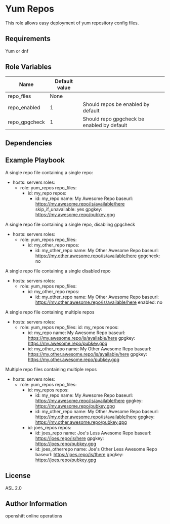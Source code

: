 Yum Repos
=========

This role allows easy deployment of yum repository config files.

Requirements
------------

Yum or dnf

Role Variables
--------------

| Name              | Default value |                                            |
|-------------------|---------------|--------------------------------------------|
| repo_files        | None          |                                            |
| repo_enabled      | 1             | Should repos be enabled by default         |
| repo_gpgcheck     | 1             | Should repo gpgcheck be enabled by default |

Dependencies
------------

Example Playbook
----------------

A single repo file containing a single repo:
  - hosts: servers
    roles:
    - role: yum_repos
      repo_files:
      - id: my_repo
        repos:
        - id: my_repo
          name: My Awesome Repo
          baseurl: https://my.awesome.repo/is/available/here
          skip_if_unavailable: yes
	  gpgkey: https://my.awesome.repo/pubkey.gpg
        
A single repo file containing a single repo, disabling gpgcheck
  - hosts: servers
    roles:
    - role: yum_repos
      repo_files:
      - id: my_other_repo
        repos:
        - id: my_other_repo
          name: My Other Awesome Repo
          baseurl: https://my.other.awesome.repo/is/available/here
          gpgcheck: no

A single repo file containing a single disabled repo
  - hosts: servers
    roles:
    - role: yum_repos
      repo_files:
      - id: my_other_repo
        repos:
        - id: my_other_repo
          name: My Other Awesome Repo
          baseurl: https://my.other.awesome.repo/is/available/here
          enabled: no

A single repo file containing multiple repos
  - hosts: servers
    roles:
    - role: yum_repos
      repo_files:
        id: my_repos
        repos:
        - id: my_repo
          name: My Awesome Repo
          baseurl: https://my.awesome.repo/is/available/here
	  gpgkey: https://my.awesome.repo/pubkey.gpg
        - id: my_other_repo
          name: My Other Awesome Repo
          baseurl: https://my.other.awesome.repo/is/available/here
          gpgkey: https://my.other.awesome.repo/pubkey.gpg

Multiple repo files containing multiple repos
  - hosts: servers
    roles:
    - role: yum_repos
      repo_files:
      - id: my_repos
        repos:
          - id: my_repo
            name: My Awesome Repo
            baseurl: https://my.awesome.repo/is/available/here
	    gpgkey: https://my.awesome.repo/pubkey.gpg
          - id: my_other_repo
            name: My Other Awesome Repo
            baseurl: https://my.other.awesome.repo/is/available/here
	    gpgkey: https://my.other.awesome.repo/pubkey.gpg
      - id: joes_repos
        repos:
          - id: joes_repo
            name: Joe's Less Awesome Repo
            baseurl: https://joes.repo/is/here
	    gpgkey: https://joes.repo/pubkey.gpg
          - id: joes_otherrepo
            name: Joe's Other Less Awesome Repo
            baseurl: https://joes.repo/is/there
	    gpgkey: https://joes.repo/pubkey.gpg
 
License
-------

ASL 2.0

Author Information
------------------

openshift online operations
